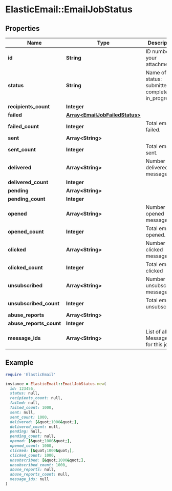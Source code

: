 # ElasticEmail::EmailJobStatus

## Properties

| Name | Type | Description | Notes |
| ---- | ---- | ----------- | ----- |
| **id** | **String** | ID number of your attachment | [optional] |
| **status** | **String** | Name of status: submitted, complete, in_progress | [optional] |
| **recipients_count** | **Integer** |  | [optional] |
| **failed** | [**Array&lt;EmailJobFailedStatus&gt;**](EmailJobFailedStatus.md) |  | [optional] |
| **failed_count** | **Integer** | Total emails failed. | [optional] |
| **sent** | **Array&lt;String&gt;** |  | [optional] |
| **sent_count** | **Integer** | Total emails sent. | [optional] |
| **delivered** | **Array&lt;String&gt;** | Number of delivered messages | [optional] |
| **delivered_count** | **Integer** |  | [optional] |
| **pending** | **Array&lt;String&gt;** |  | [optional] |
| **pending_count** | **Integer** |  | [optional] |
| **opened** | **Array&lt;String&gt;** | Number of opened messages | [optional] |
| **opened_count** | **Integer** | Total emails opened. | [optional] |
| **clicked** | **Array&lt;String&gt;** | Number of clicked messages | [optional] |
| **clicked_count** | **Integer** | Total emails clicked | [optional] |
| **unsubscribed** | **Array&lt;String&gt;** | Number of unsubscribed messages | [optional] |
| **unsubscribed_count** | **Integer** | Total emails unsubscribed | [optional] |
| **abuse_reports** | **Array&lt;String&gt;** |  | [optional] |
| **abuse_reports_count** | **Integer** |  | [optional] |
| **message_ids** | **Array&lt;String&gt;** | List of all MessageIDs for this job. | [optional] |

## Example

```ruby
require 'ElasticEmail'

instance = ElasticEmail::EmailJobStatus.new(
  id: 123456,
  status: null,
  recipients_count: null,
  failed: null,
  failed_count: 1000,
  sent: null,
  sent_count: 1000,
  delivered: [&quot;1000&quot;],
  delivered_count: null,
  pending: null,
  pending_count: null,
  opened: [&quot;1000&quot;],
  opened_count: 1000,
  clicked: [&quot;1000&quot;],
  clicked_count: 1000,
  unsubscribed: [&quot;1000&quot;],
  unsubscribed_count: 1000,
  abuse_reports: null,
  abuse_reports_count: null,
  message_ids: null
)
```


